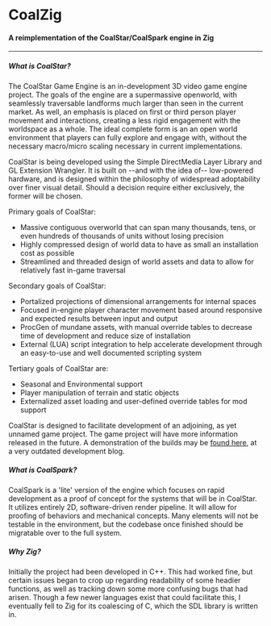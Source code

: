# CoalZig
#### A reimplementation of the CoalStar/CoalSpark engine in Zig
___


##### *What is CoalStar?*

The CoalStar Game Engine is an in-development 3D video game engine project. The goals of the engine are a supermassive openworld, with seamlessly traversable landforms much larger than seen in the current market. As well, an emphasis is placed on first or third person player movement and interactions, creating a less rigid engagement with the worldspace as a whole. The ideal complete form is an an open world environment that players can fully explore and engage with, without the necessary macro/micro scaling necessary in current implementations.

CoalStar is being developed using the Simple DirectMedia Layer Library and GL Extension Wrangler. It is built on --and with the idea of-- low-powered hardware, and is designed within the philosophy of widespread adoptability over finer visual detail. Should a decision require either exclusively, the former will be chosen.

Primary goals of CoalStar:

* Massive contiguous overworld that can span many thousands, tens, or even hundreds of thousands of units without losing precision
* Highly compressed design of world data to have as small an installation cost as possible
* Streamlined and threaded design of world assets and data to allow for relatively fast in-game traversal

Secondary goals of CoalStar:

* Portalized projections of dimensional arrangements for internal spaces
* Focused in-engine player character movement based around responsive and expected results between input and output
* ProcGen of mundane assets, with manual override tables to decrease time of development and reduce size of installation
* External (LUA) script integration to help accelerate development through an easy-to-use and well documented scripting system

Tertiary goals of CoalStar are:

* Seasonal and Environmental support
* Player manipulation of terrain and static objects
* Externalized asset loading and user-defined override tables for mod support

CoalStar is designed to facilitate development of an adjoining, as yet unnamed game project. The game project will have more information released in the future. A demonstration of the builds may be [found here](https://coalnova.github.io/links/), at a very outdated development blog.


##### *What is CoalSpark?*

CoalSpark is a 'lite' version of the engine which focuses on rapid development as a proof of concept for the systems that will be in CoalStar. It utilizes entirely 2D, software-driven render pipeline. It will allow for proofing of behaviors and mechanical concepts. Many elements will not be testable in the environment, but the codebase once finished should be migratable over to the full system.


##### *Why Zig?*

Initially the project had been developed in C++. This had worked fine, but certain issues began to crop up regarding readability of some headier functions, as well as tracking down some more confusing bugs that had arisen. Though a few newer languages exist that could facilitate this, I eventually fell to Zig
for its coalescing of C, which the SDL library is written in.
